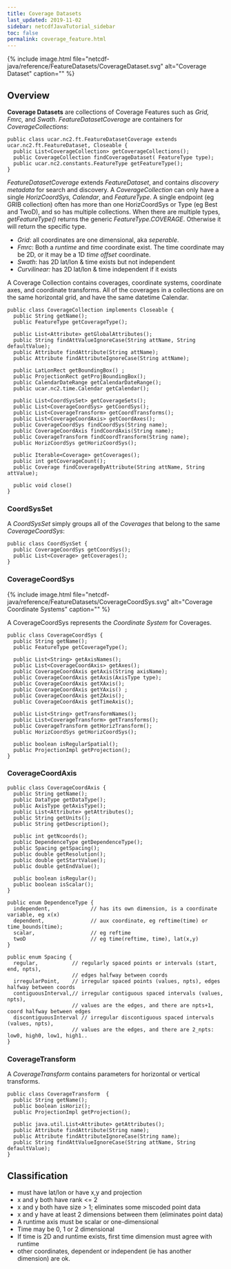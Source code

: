```yaml
---
title: Coverage Datasets
last_updated: 2019-11-02
sidebar: netcdfJavaTutorial_sidebar
toc: false
permalink: coverage_feature.html
---
```


{% include image.html file="netcdf-java/reference/FeatureDatasets/CoverageDataset.svg" alt="Coverage Dataset" caption="" %}

##  Overview

<b>Coverage Datasets</b> are collections of Coverage Features such as _Grid, Fmrc,_ and _Swath_.
_FeatureDatasetCoverage_ are containers for _CoverageCollections_:

~~~
public class ucar.nc2.ft.FeatureDatasetCoverage extends ucar.nc2.ft.FeatureDataset, Closeable {
  public List<CoverageCollection> getCoverageCollections();
  public CoverageCollection findCoverageDataset( FeatureType type);
  public ucar.nc2.constants.FeatureType getFeatureType();
}
~~~

_FeatureDatasetCoverage_ extends _FeatureDataset_, and contains _discovery metadata_ for search and discovery.
A _CoverageCollection_ can only have a single _HorizCoordSys, Calendar_, and _FeatureType_.
A single endpoint (eg GRIB collection) often has more than one HorizCoordSys or Type (eg Best and TwoD), and so has multiple collections.
When there are multiple types, _getFeatureType()_ returns the generic _FeatureType.COVERAGE_. Otherwise it will return the specific type.

* _Grid_: all coordinates are one dimensional, aka _seperable_.
* _Fmrc_: Both a _runtime_ and _time_ coordinate exist. The time coordinate may be 2D, or it may be a 1D _time offset_ coordinate.
* _Swath_: has 2D lat/lon & time exists but not independent
* _Curvilinear:_ has 2D lat/lon & time independent if it exists

A Coverage Collection contains coverages, coordinate systems, coordinate axes, and coordinate transforms.
All of the coverages in a collections are on the same horizontal grid, and have the same datetime Calendar.

~~~
public class CoverageCollection implements Closeable {
  public String getName();
  public FeatureType getCoverageType();

  public List<Attribute> getGlobalAttributes();
  public String findAttValueIgnoreCase(String attName, String defaultValue);
  public Attribute findAttribute(String attName);
  public Attribute findAttributeIgnoreCase(String attName);

  public LatLonRect getBoundingBox() ;
  public ProjectionRect getProjBoundingBox();
  public CalendarDateRange getCalendarDateRange();
  public ucar.nc2.time.Calendar getCalendar();

  public List<CoordSysSet> getCoverageSets();
  public List<CoverageCoordSys> getCoordSys();
  public List<CoverageTransform> getCoordTransforms();
  public List<CoverageCoordAxis> getCoordAxes();
  public CoverageCoordSys findCoordSys(String name);
  public CoverageCoordAxis findCoordAxis(String name);
  public CoverageTransform findCoordTransform(String name);
  public HorizCoordSys getHorizCoordSys();

  public Iterable<Coverage> getCoverages();
  public int getCoverageCount();
  public Coverage findCoverageByAttribute(String attName, String attValue);

  public void close()
}
~~~

### CoordSysSet

A _CoordSysSet_ simply groups all of the _Coverages_ that belong to the same _CoverageCoordSys_:

~~~
public class CoordSysSet {
  public CoverageCoordSys getCoordSys();
  public List<Coverage> getCoverages();
}
~~~

### CoverageCoordSys

{% include image.html file="netcdf-java/reference/FeatureDatasets/CoverageCoordSys.svg" alt="Coverage Coordinate Systems" caption="" %}

A CoverageCoordSys represents the _Coordinate System_ for Coverages.

~~~
public class CoverageCoordSys {
  public String getName();
  public FeatureType getCoverageType();

  public List<String> getAxisNames();
  public List<CoverageCoordAxis> getAxes();
  public CoverageCoordAxis getAxis(String axisName);
  public CoverageCoordAxis getAxis(AxisType type);
  public CoverageCoordAxis getXAxis();
  public CoverageCoordAxis getYAxis() ;
  public CoverageCoordAxis getZAxis();
  public CoverageCoordAxis getTimeAxis();

  public List<String> getTransformNames();
  public List<CoverageTransform> getTransforms();
  public CoverageTransform getHorizTransform();
  public HorizCoordSys getHorizCoordSys();

  public boolean isRegularSpatial();
  public ProjectionImpl getProjection();
}
~~~

### CoverageCoordAxis

~~~
public class CoverageCoordAxis {
  public String getName();
  public DataType getDataType();
  public AxisType getAxisType();
  public List<Attribute> getAttributes();
  public String getUnits();
  public String getDescription();

  public int getNcoords();
  public DependenceType getDependenceType();
  public Spacing getSpacing();
  public double getResolution();
  public double getStartValue();
  public double getEndValue();

  public boolean isRegular();
  public boolean isScalar();
}
~~~

~~~
public enum DependenceType {
  independent,             // has its own dimension, is a coordinate variable, eg x(x)
  dependent,               // aux coordinate, eg reftime(time) or time_bounds(time);
  scalar,                  // eg reftime
  twoD                     // eg time(reftime, time), lat(x,y)
}
~~~

~~~
public enum Spacing {
  regular,           // regularly spaced points or intervals (start, end, npts),
                     // edges halfway between coords
  irregularPoint,    // irregular spaced points (values, npts), edges halfway between coords
  contiguousInterval,// irregular contiguous spaced intervals (values, npts),
                     // values are the edges, and there are npts+1, coord halfway between edges
  discontiguousInterval // irregular discontiguous spaced intervals (values, npts),
                     // values are the edges, and there are 2_npts: low0, high0, low1, high1..
}
~~~

### CoverageTransform

A _CoverageTransform_ contains parameters for horizontal or vertical transforms.

~~~
public class CoverageTransform  {
  public String getName();
  public boolean isHoriz();
  public ProjectionImpl getProjection();

  public java.util.List<Attribute> getAttributes();
  public Attribute findAttribute(String name);
  public Attribute findAttributeIgnoreCase(String name);
  public String findAttValueIgnoreCase(String attName, String defaultValue);
}
~~~
## Classification

* must have lat/lon or have x,y and projection
* x and y both have rank <= 2
* x and y both have size > 1; eliminates some miscoded point data
* x and y have at least 2 dimensions between them (eliminates point data)
* A runtime axis must be scalar or one-dimensional
* Time may be 0, 1 or 2 dimensional
* If time is 2D and runtime exists, first time dimension must agree with runtime
* other coordinates, dependent or independent (ie has another dimension) are ok.

